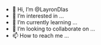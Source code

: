 - 👋 Hi, I’m @LayronDlas
- 👀 I’m interested in ...
- 🌱 I’m currently learning ...
- 💞️ I’m looking to collaborate on ...
- 📫 How to reach me ...

<!---
LayronDlas/LayronDlas is a ✨ special ✨ repository because its `README.md` (this file) appears on your GitHub profile.
You can click the Preview link to take a look at your changes.
--->
